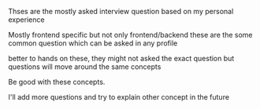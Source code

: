 
Thses are the mostly asked interview question based on my personal experience

Mostly frontend specific but not only frontend/backend these are the some common question which can be asked in any profile

better to hands on these, they might not asked the exact question but questions will move around the same concepts

Be good with these concepts.

I'll add more questions and try to explain other concept in the future


